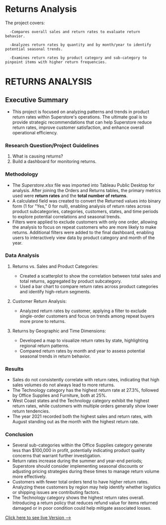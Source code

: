 # Returns Analysis									

  The project covers:
    
      -Compares overall sales and return rates to evaluate return behavior.
      
      -Analyzes return rates by quantity and by month/year to identify potential seasonal trends.
      
      -Examines return rates by product category and sub-category to pinpoint items with higher return frequencies.

# RETURNS ANALYSIS

## Executive Summary
* This project is focused on analyzing patterns and trends in product return rates within Superstore's operations. The ultimate goal is to provide strategic recommendations that can help Superstore reduce return rates, improve customer satisfaction, and enhance overall operational efficiency.

### Research Question/Project Guidelines

1. What is causing returns?
2. Build a dashboard for monitoring returns.

### Methodology
* The *Superstore.xlsx* file was imported into Tableau Public Desktop for analysis. After joining the Orders and Returns tables, the primary metrics used were **return rates** and the **total number of returns**.
* A calculated field was created to convert the Returned values into binary form (1 for "Yes," 0 for null), enabling analysis of return rates across product subcategories, categories, customers, states, and time periods to explore potential correlations and seasonal trends.
* Filters were applied to exclude customers with only one order, allowing the analysis to focus on repeat customers who are more likely to make returns. Additional filters were added to the final dashboard, enabling users to interactively view data by product category and month of the year.

### Data Analysis
1. Returns vs. Sales and Product Categories:
    * Created a scatterplot to show the correlation between total sales and total returns, aggregated by product subcategory.
    * Used a bar chart to compare return rates across product categories and identify high-return segments.

2. Customer Return Analysis:
    * Analyzed return rates by customer, applying a filter to exclude single-order customers and focus on trends among repeat buyers more prone to returns.

3. Returns by Geographic and Time Dimensions:
    * Developed a map to visualize return rates by state, highlighting regional return patterns.
    * Compared return rates by month and year to assess potential seasonal trends in return behavior.

### Results
  * Sales do not consistently correlate with return rates, indicating that high sales volumes do not always lead to more returns.
  * The Technology category has the highest return rate at 27.3%, followed by Office Supplies and Furniture, both at 25%.
  * West Coast states and the Technology category exhibit the highest return rates, while customers with multiple orders generally show lower return tendencies.
  * The year 2021 recorded both the highest sales and return rates, with August standing out as the month with the highest return rate.

### Conclusion
* Several sub-categories within the Office Supplies category generate less than $100,000 in profit, potentially indicating product quality concerns that warrant further investigation.
* Return rates increase during the summer and year-end periods; Superstore should consider implementing seasonal discounts or adjusting pricing strategies during these times to manage return volume more effectively.
* Customers with fewer total orders tend to have higher return rates. Analyzing these customers by region may help identify whether logistics or shipping issues are contributing factors.
* The Technology category shows the highest return rates overall. Introducing a return policy that reduces refund value for items returned damaged or in poor condition could help mitigate associated losses.

[Click here to see live Version --> ](https://public.tableau.com/app/profile/mack.pickar/viz/ReturnsAnalysis_17458624776980/ReturnsAnalysis)

